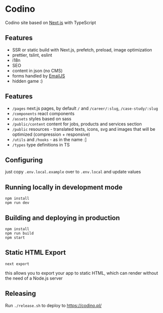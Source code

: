 # Codino
Codino site based on [Next.js](https://nextjs.org) with TypeScript

## Features
- SSR or static build with Next.js, prefetch, preload, image optimization
- prettier, tslint, eslint
- i18n
- SEO
- content in json (no CMS)
- forms handled by [EmailJS](https://www.emailjs.com)
- hidden game :) 

## Features
- `/pages` next.js pages, by default `/` and `/career/:slug`, `/case-study/:slug`
- `/components` react components
- `/assets` styles based on sass
- `/public/content` content for jobs, products and services section
- `/public` resources - translated texts, icons, svg and images that will be optimized (compression + responsive)
- `/utils` and `/hooks` - as in the name :]
- `/types` type definitions in TS

## Configuring
just copy `.env.local.example` over to `.env.local` and update values

## Running locally in development mode
```
npm install
npm run dev
```

## Building and deploying in production
```
npm install
npm run build
npm start
```

## Static HTML Export
```
next export
```
this allows you to export your app to static HTML, which can render without the need of a Node.js server

## Releasing
Run `./release.sh` to deploy to https://codino.pl/

